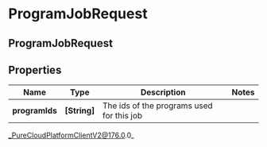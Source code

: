# ProgramJobRequest

## ProgramJobRequest

## Properties

|Name | Type | Description | Notes|
|------------ | ------------- | ------------- | -------------|
| **programIds** | **[String]** | The ids of the programs used for this job | |



_PureCloudPlatformClientV2@176.0.0_
